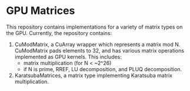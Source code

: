 # GPU Matrices

This repository contains implementations for a variety of matrix types on the GPU.
Currently, the repository contains:

1. CuModMatrix, a CuArray wrapper which represents a matrix mod N. CuModMatrix pads elements to 32, and has various matrix operations implemented as GPU kernels. This includes:
   * matrix multiplication (for N < ~2^26)
   * if N is prime, RREF, LU decomposition, and PLUQ decomposition.
2. KaratsubaMatrices, a matrix type implementing Karatsuba matrix multiplication.
